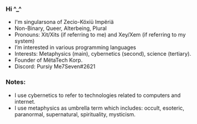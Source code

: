 ### Hi ^_^
- I'm singularsona of Zecio-Köxiü Impëriä
- Non-Binary, Queer, Alterbeing, Plural
- Pronouns: Xit/Xits (if referring to me) and Xey/Xem (if referring to my system)
- I’m interested in various programming languages
- Interests: Metaphysics (main), cybernetics (second), science (tertiary).
- Founder of MëtaTech Korp.
- Discord: Pursiy Me7Seven#2621
### Notes:
- I use cybernetics to refer to technologies related to computers and internet.
- I use metaphysics as umbrella term which includes: occult, esoteric, paranormal, supernatural, spirituality, mysticism.
